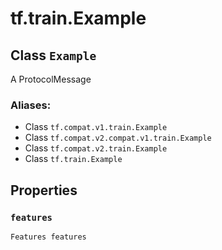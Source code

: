 <div itemscope itemtype="http://developers.google.com/ReferenceObject">
<meta itemprop="name" content="tf.train.Example" />
<meta itemprop="path" content="Stable" />
<meta itemprop="property" content="features"/>
</div>

# tf.train.Example

## Class `Example`

A ProtocolMessage



### Aliases:

* Class `tf.compat.v1.train.Example`
* Class `tf.compat.v2.compat.v1.train.Example`
* Class `tf.compat.v2.train.Example`
* Class `tf.train.Example`

<!-- Placeholder for "Used in" -->


## Properties

<h3 id="features"><code>features</code></h3>

`Features features`




